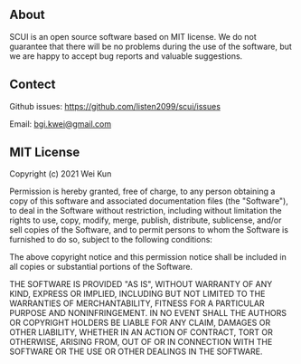 ## About

SCUI is an open source software based on MIT license.  We do not guarantee that there will be no problems during the use of the software, but we are happy to accept bug reports and valuable suggestions.

## Contect

Github issues: https://github.com/listen2099/scui/issues

Email: bgi.kwei@gmail.com

## MIT License

Copyright (c) 2021 Wei Kun

Permission is hereby granted, free of charge, to any person obtaining a copy
of this software and associated documentation files (the "Software"), to deal
in the Software without restriction, including without limitation the rights
to use, copy, modify, merge, publish, distribute, sublicense, and/or sell
copies of the Software, and to permit persons to whom the Software is
furnished to do so, subject to the following conditions:

The above copyright notice and this permission notice shall be included in all
copies or substantial portions of the Software.

THE SOFTWARE IS PROVIDED "AS IS", WITHOUT WARRANTY OF ANY KIND, EXPRESS OR
IMPLIED, INCLUDING BUT NOT LIMITED TO THE WARRANTIES OF MERCHANTABILITY,
FITNESS FOR A PARTICULAR PURPOSE AND NONINFRINGEMENT. IN NO EVENT SHALL THE
AUTHORS OR COPYRIGHT HOLDERS BE LIABLE FOR ANY CLAIM, DAMAGES OR OTHER
LIABILITY, WHETHER IN AN ACTION OF CONTRACT, TORT OR OTHERWISE, ARISING FROM,
OUT OF OR IN CONNECTION WITH THE SOFTWARE OR THE USE OR OTHER DEALINGS IN THE SOFTWARE.
